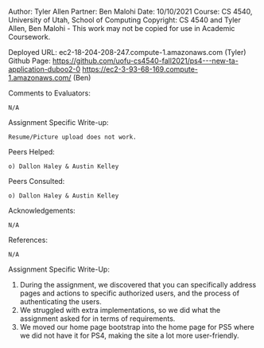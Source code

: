 ﻿Author: Tyler Allen 
Partner: Ben Malohi 
Date: 10/10/2021 
Course: CS 4540, University of Utah, School of Computing 
Copyright: CS 4540 and Tyler Allen, Ben Malohi - This work may not be copied for use in Academic Coursework.

Deployed URL: ec2-18-204-208-247.compute-1.amazonaws.com (Tyler) Github Page: https://github.com/uofu-cs4540-fall2021/ps4---new-ta-application-duboo2-0
			  https://ec2-3-93-68-169.compute-1.amazonaws.com/ (Ben)

Comments to Evaluators:

	N/A

Assignment Specific Write-up:

	Resume/Picture upload does not work.

Peers Helped:

	o) Dallon Haley & Austin Kelley

Peers Consulted:

	o) Dallon Haley & Austin Kelley

Acknowledgements:

	N/A

References:

	N/A

Assignment Specific Write-Up:

1) During the assignment, we discovered that you can specifically address pages and actions to specific authorized users, and the process of authenticating the users.
2) We struggled with extra implementations, so we did what the assignment asked for in terms of requirements.
3) We moved our home page bootstrap into the home page for PS5 where we did not have it for PS4, making the site a lot more user-friendly.
